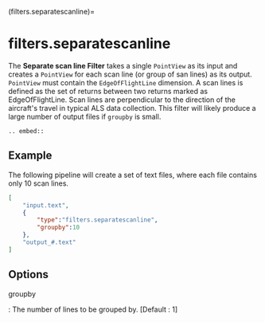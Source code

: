 (filters.separatescanline)=

# filters.separatescanline

The **Separate scan line Filter** takes a single `PointView` as its input and
creates a `PointView` for each scan line (or group of san lines) as its output. 
`PointView` must contain the `EdgeOfFlightLine` dimension. A scan lines is defined 
as the set of returns between two returns marked as EdgeOfFlightLine. Scan lines are
perpendicular to the direction of the aircraft's travel in typical ALS data collection. 
This filter will likely produce a large number of output files if `groupby` is small.

```{eval-rst}
.. embed::
```

## Example

The following pipeline will create a set of text files, where each file contains
only 10 scan lines.

```json
[
    "input.text",
    {
        "type":"filters.separatescanline",
        "groupby":10
    },
    "output_#.text"
]
```

## Options

groupby

: The number of lines to be grouped by. \[Default : 1\]

```{include} filter_opts.md
```
